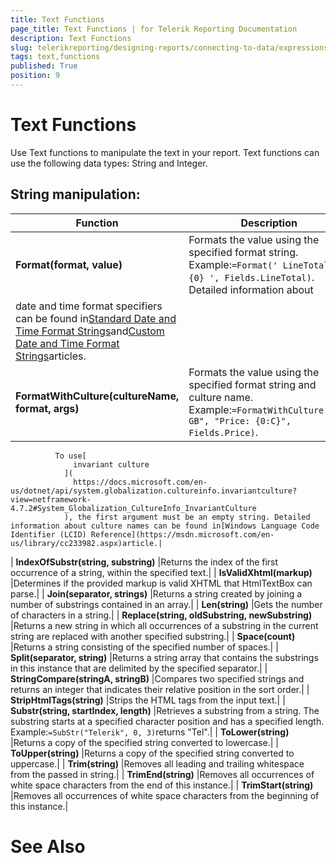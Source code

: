 ```yaml
---
title: Text Functions
page_title: Text Functions | for Telerik Reporting Documentation
description: Text Functions
slug: telerikreporting/designing-reports/connecting-to-data/expressions/expressions-reference/functions/text-functions
tags: text,functions
published: True
position: 9
---
```


# Text Functions



Use Text functions to manipulate the text in your report. Text functions can use the following data types: String and Integer.

## String manipulation:


| Function | Description |
| ------ | ------ |
| __Format(format, value)__ |Formats the value using the specified format string. Example:`=Format(' LineTotal: {0} ', Fields.LineTotal)`. Detailed information about
              date and time format specifiers can be found in[Standard Date and Time Format Strings](https://docs.microsoft.com/en-us/dotnet/standard/base-types/standard-date-and-time-format-strings)and[Custom Date and Time Format Strings](https://docs.microsoft.com/en-us/dotnet/standard/base-types/custom-date-and-time-format-strings)articles.|
| __FormatWithCulture(cultureName, format, args)__ |Formats the value using the specified format string and culture name. Example:`=FormatWithCulture("en-GB", "Price: {0:C}", Fields.Price)`.
              To use[
                  invariant culture
                ](
                  https://docs.microsoft.com/en-us/dotnet/api/system.globalization.cultureinfo.invariantculture?view=netframework-4.7.2#System_Globalization_CultureInfo_InvariantCulture
                ), the first argument must be an empty string. Detailed information about culture names can be found in[Windows Language Code Identifier (LCID) Reference](https://msdn.microsoft.com/en-us/library/cc233982.aspx)article.|
| __IndexOfSubstr(string, substring)__ |Returns the index of the first occurrence of a string, within the specified text.|
| __IsValidXhtml(markup)__ |Determines if the provided markup is valid XHTML that HtmlTextBox can parse.|
| __Join(separator, strings)__ |Returns a string created by joining a number of substrings contained in an array.|
| __Len(string)__ |Gets the number of characters in a string.|
| __Replace(string, oldSubstring, newSubstring)__ |Returns a new string in which all occurrences of a substring in the current string are replaced with another specified substring.|
| __Space(count)__ |Returns a string consisting of the specified number of spaces.|
| __Split(separator, string)__ |Returns a string array that contains the substrings in this instance that are delimited by the specified separator.|
| __StringCompare(stringA, stringB)__ |Compares two specified strings and returns an integer that indicates their relative position in the sort order.|
| __StripHtmlTags(string)__ |Strips the HTML tags from the input text.|
| __Substr(string, startIndex, length)__ |Retrieves a substring from a string. The substring starts at a specified character position and has a specified length. Example:`=SubStr("Telerik", 0, 3)`returns "Tel".|
| __ToLower(string)__ |Returns a copy of the specified string converted to lowercase.|
| __ToUpper(string)__ |Returns a copy of the specified string converted to uppercase.|
| __Trim(string)__ |Removes all leading and trailing whitespace from the passed in string.|
| __TrimEnd(string)__ |Removes all occurrences of white space characters from the end of this instance.|
| __TrimStart(string)__ |Removes all occurrences of white space characters from the beginning of this instance.|

# See Also
